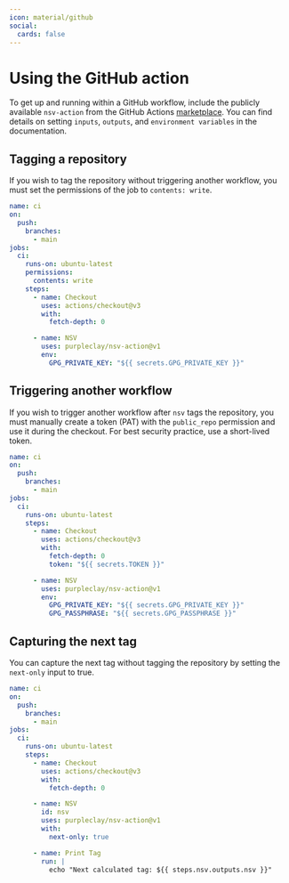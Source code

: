 ```yaml
---
icon: material/github
social:
  cards: false
---
```


# Using the GitHub action

To get up and running within a GitHub workflow, include the publicly available `nsv-action` from the GitHub Actions [marketplace](https://github.com/marketplace/actions/nsv-next-semantic-version). You can find details on setting `inputs`, `outputs`, and `environment variables` in the documentation.

## Tagging a repository

If you wish to tag the repository without triggering another workflow, you must set the permissions of the job to `contents: write`.

```{.yaml linenums="1" hl_lines="10"}
name: ci
on:
  push:
    branches:
      - main
jobs:
  ci:
    runs-on: ubuntu-latest
    permissions:
      contents: write
    steps:
      - name: Checkout
        uses: actions/checkout@v3
        with:
          fetch-depth: 0

      - name: NSV
        uses: purpleclay/nsv-action@v1
        env:
          GPG_PRIVATE_KEY: "${{ secrets.GPG_PRIVATE_KEY }}"
```

## Triggering another workflow

If you wish to trigger another workflow after `nsv` tags the repository, you must manually create a token (PAT) with the `public_repo` permission and use it during the checkout. For best security practice, use a short-lived token.

```{.yaml linenums="1" hl_lines="14"}
name: ci
on:
  push:
    branches:
      - main
jobs:
  ci:
    runs-on: ubuntu-latest
    steps:
      - name: Checkout
        uses: actions/checkout@v3
        with:
          fetch-depth: 0
          token: "${{ secrets.TOKEN }}"

      - name: NSV
        uses: purpleclay/nsv-action@v1
        env:
          GPG_PRIVATE_KEY: "${{ secrets.GPG_PRIVATE_KEY }}"
          GPG_PASSPHRASE: "${{ secrets.GPG_PASSPHRASE }}"
```

## Capturing the next tag

You can capture the next tag without tagging the repository by setting the `next-only` input to true.

```{.yaml linenums="1" hl_lines="19"}
name: ci
on:
  push:
    branches:
      - main
jobs:
  ci:
    runs-on: ubuntu-latest
    steps:
      - name: Checkout
        uses: actions/checkout@v3
        with:
          fetch-depth: 0

      - name: NSV
        id: nsv
        uses: purpleclay/nsv-action@v1
        with:
          next-only: true

      - name: Print Tag
        run: |
          echo "Next calculated tag: ${{ steps.nsv.outputs.nsv }}"
```
